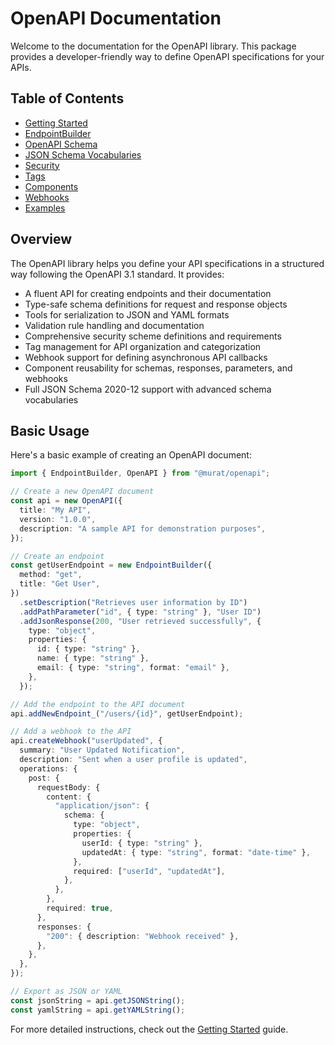 # OpenAPI Documentation

Welcome to the documentation for the OpenAPI library. This package provides a
developer-friendly way to define OpenAPI specifications for your APIs.

## Table of Contents

- [Getting Started](./getting-started.md)
- [EndpointBuilder](./endpoint-builder.md)
- [OpenAPI Schema](./openapi-schema.md)
- [JSON Schema Vocabularies](./json-schema-vocabularies.md)
- [Security](./security.md)
- [Tags](./tags.md)
- [Components](./components.md)
- [Webhooks](./webhooks.md)
- [Examples](./examples.md)

## Overview

The OpenAPI library helps you define your API specifications in a structured way
following the OpenAPI 3.1 standard. It provides:

- A fluent API for creating endpoints and their documentation
- Type-safe schema definitions for request and response objects
- Tools for serialization to JSON and YAML formats
- Validation rule handling and documentation
- Comprehensive security scheme definitions and requirements
- Tag management for API organization and categorization
- Webhook support for defining asynchronous API callbacks
- Component reusability for schemas, responses, parameters, and webhooks
- Full JSON Schema 2020-12 support with advanced schema vocabularies

## Basic Usage

Here's a basic example of creating an OpenAPI document:

```typescript
import { EndpointBuilder, OpenAPI } from "@murat/openapi";

// Create a new OpenAPI document
const api = new OpenAPI({
  title: "My API",
  version: "1.0.0",
  description: "A sample API for demonstration purposes",
});

// Create an endpoint
const getUserEndpoint = new EndpointBuilder({
  method: "get",
  title: "Get User",
})
  .setDescription("Retrieves user information by ID")
  .addPathParameter("id", { type: "string" }, "User ID")
  .addJsonResponse(200, "User retrieved successfully", {
    type: "object",
    properties: {
      id: { type: "string" },
      name: { type: "string" },
      email: { type: "string", format: "email" },
    },
  });

// Add the endpoint to the API document
api.addNewEndpoint_("/users/{id}", getUserEndpoint);

// Add a webhook to the API
api.createWebhook("userUpdated", {
  summary: "User Updated Notification",
  description: "Sent when a user profile is updated",
  operations: {
    post: {
      requestBody: {
        content: {
          "application/json": {
            schema: {
              type: "object",
              properties: {
                userId: { type: "string" },
                updatedAt: { type: "string", format: "date-time" },
              },
              required: ["userId", "updatedAt"],
            },
          },
        },
        required: true,
      },
      responses: {
        "200": { description: "Webhook received" },
      },
    },
  },
});

// Export as JSON or YAML
const jsonString = api.getJSONString();
const yamlString = api.getYAMLString();
```

For more detailed instructions, check out the
[Getting Started](./getting-started.md) guide.
